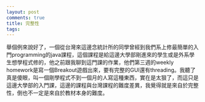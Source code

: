 ```yaml
---
layout: post
comments: true
title: 完整性
tags: 
---
```

舉個例來說好了，一個從台灣來這邊念統計所的同學曾經到我們系上修最簡單的入門programming的java課程，這個課程是給這邊大學部剛進來的學生或是外系學生想學程式修的，他之前跟我聊到這門課的作業，他們第三週的weekly homework是寫一個Breakout遊戲出來，要有完整的GUI還有threading。我聽了真是傻眼，叫一個剛學程式不到一個月的人寫這種東西，實在是太狠了，而這只是這邊大學部的入門課，這邊的課程與台灣課程的難度差異，我覺得就是來自於完整性，倒也不一定是來自於教材本身的難度。

